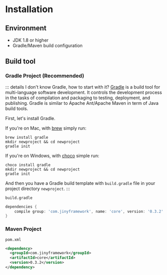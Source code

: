 # Installation

## Environment

- JDK 1.8 or higher
- Gradle/Maven build configuration

## Build tool

### Gradle Project (Recommended)

::: details I don't know Gradle, how to start with it?
[Gradle](https://gradle.org/) is a build tool for multi-language software development. It controls the development process in the tasks of compilation and packaging to testing, deployment, and publishing. Gradle is similar to Apache Ant/Apache Maven in term of Java build tools.

First, let's install Gradle.

If you're on Mac, with [brew](https://brew.sh/) simply run:
```shell script
brew install gradle
mkdir newproject && cd newproject
gradle init
```

If you're on Windows, with [choco](https://chocolatey.org/install) simple run:
```shell script
choco install gradle
mkdir newproject && cd newproject
gradle init
```

And then you have a Gradle build template with `build.gradle` file in your project directory `newproject`.
:::

`build.gradle`

```groovy
dependencies {
    compile group: 'com.jinyframework', name: 'core', version: '0.3.2'
}
```

### Maven Project

`pom.xml`

```xml
<dependency>
  <groupId>com.jinyframework</groupId>
  <artifactId>core</artifactId>
  <version>0.3.2</version>
</dependency>
```
